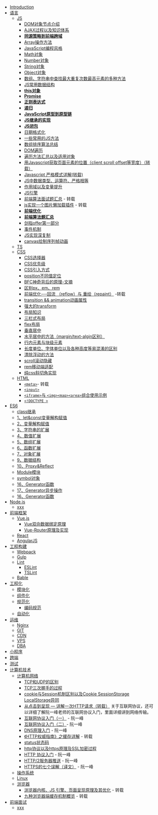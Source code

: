 - [Introduction](README.md)
- <span id='language'>[语言]()</span>
  - [JS](/Language/JS/README.md)
    - [DOM对象节点介绍](/Language/JS/DOM对象节点介绍.md)
    - [AJAX过程以及知识体系](/Language/JS/AJAX使用详细介绍.md)
    - [**同源策略到前端跨域**](/Language/JS/同源策略到前端跨域.md)
    - [Array操作方法](/Language/JS/Array操作方法.md)
    - [JavaScript编程风格](/Language/JS/Javascript编程风格.md)
    - [Math对象](/Language/JS/Math对象.md)
    - [Number对象](/Language/JS/Number对象.md)
    - [String对象](/Language/JS/String对象.md)
    - [Object对象](/Language/JS/Object对象.md)
    - [数组、字符串中查找最大重复次数最高元素的多种方法](/Language/JS/数组、字符串中最大、重复元素查找.md)
    - [JS常用数据结构](/Language/JS/data-structure.md)
    - [**this对象**](/Language/JS/this对象.md)
    - [**Promise**](/Language/JS/Promise.md)
    - [**正则表达式**](/Language/JS/正则表达式.md)
    - [**递归**](/Language/JS/递归.md)
    - [**JavaScript原型到原型链**](/Language/JS/js从原型到原型链.md)
    - [**JS继承的实现**](/Language/JS/继承.md)
    - [**JS闭包**](/Language/JS/闭包.md)
    - [日期格式化](/Language/JS/日期格式化.md)
    - [一些常用的JS方法](/Language/JS/一些常用的JS方法.md)
    - [数组排序算法总结](/Language/JS/数组排序算法.md)
    - [DOM遍历](/Language/JS/DOM遍历.md)
    - [遍历方法汇总以及适用对象](/Language/JS/遍历.md)
    - [用Javascript获取页面元素的位置（client scroll offset等宽度）（转载）](http://www.ruanyifeng.com/blog/2009/09/find_element_s_position_using_javascript.html)
    - [Javascript 严格模式详解(转载)](http://www.zyy1217.com/2017/04/20/Javascript%20%E4%B8%A5%E6%A0%BC%E6%A8%A1%E5%BC%8F%E8%AF%A6%E8%A7%A3/)
    - [JS中数据类型、运算符、严格相等](/Language/JS/运算符.md)
    - [作用域以及变量提升](/Language/JS/作用域与变量提升.md)
    - [JS引擎](/Language/JS/JS引擎.md)
    - [前端算法面试题汇总](http://www.zyy1217.com/2017/04/26/%E5%89%8D%E7%AB%AF%E7%AE%97%E6%B3%95%E9%9D%A2%E8%AF%95%E9%A2%98%E6%B1%87%E6%80%BB/) - 转载
    - [js实现一个图片懒加载插件](http://www.zyy1217.com/2017/03/20/js%E5%AE%9E%E7%8E%B0%E4%B8%80%E4%B8%AA%E5%9B%BE%E7%89%87%E6%87%92%E5%8A%A0%E8%BD%BD%E6%8F%92%E4%BB%B6/) - 转载
    - [**前端优化**](/Language/JS/前端优化.md)
    - [**前端算法题汇总**](/Language/JS/前端算法题汇总.md)
    - [剑指offer第一部分](/Language/JS/剑指offer-1.md)
    - [事件机制](/Language/JS/事件机制.md)
    - [JS实现深复制](/Language/JS/JS-deep-clone.md)
    - [canvas绘制序列帧动画](/Language/JS/canvas绘制序列帧.md)
  - [TS](/Language/TS/README.md)  
  - [CSS](/Language/CSS/README.md)
    - [CSS选择器](/Language/CSS/图解CSS3/CSS3-selcetor/README.md)
    - [CSS优先级](/Language/CSS/CSS优先级和引入方式.md)
    - [CSS引入方式](/Language/CSS/CSS优先级和引入方式.md)
    - [position不同值定位](/Language/CSS/position.md)
    - [BFC神奇背后的原理-文摘](/Language/CSS/BFC神奇背后的原理-文摘.md)
    - [区别px、em、rem](https://segmentfault.com/a/1190000005936910)
    - [前端优化---回流 （reflow）与 重绘（repaint）](https://segmentfault.com/a/1190000002629708) -转载
    - [transition && animation动画属性](/Language/CSS/animation&transition.md)
    - [强大的transform](/Language/CSS/transform.md)
    - [布局知识](/Language/CSS/布局.md)
    - [三栏式布局](/Language/CSS/三栏式布局.md)
    - [flex布局](/Language/CSS/flex布局.md)
    - [垂直居中](/Language/CSS/垂直居中.md)
    - [水平居中的方法（margin/text-algin区别）](/Language/CSS/水平居中.md)
    - [行内元素与块级元素](/Language/CSS/CSS元素属性易混淆点.md)
    - [长度单位、字体单位以及各种高度等易混淆的区别](/Language/CSS/长度单位、字体单位、各种高度等易混淆属性.md)
    - [清除浮动的方法](/Language/CSS/清除浮动.md)
    - [scroll滚动隐藏](/Language/CSS/滚动隐藏.md)
    - [rem移动端适配](/Language/CSS/移动端适配.md)
    - [纯css斜切角实现](/Language/CSS/斜切角实现.md)
  - [HTML](/Language/HTML/README.md)
    - [`<meta>`](https://segmentfault.com/a/1190000004279791)- 转载
    - [`<input>`](/Language/HTML/input.md)
    - [`<iframe>`与 `<img><map><area>`组合使用示例](/Language/HTML/iframe与img、map、area标签配合使用.md)
    - [`<!DOCTYPE >`](/Language/HTML/doctype.md)
- <span id="es6">[ES6](/ES6/README.md)</span>
  - [class继承](/ES6/19、class继承.md)
  - [1、let&const变量解构赋值](/ES6/1、let&const变量解构赋值.md)
  - [2、变量解构赋值](/ES6/2、变量解构赋值.md)
  - [3、字符串的扩展](/ES6/3、字符串的扩展.md)
  - [4、数值扩展](/ES6/4、数值扩展.md)
  - [5、数组扩展](/ES6/5、数组扩展.md)
  - [6、函数扩展](/ES6/6、函数扩展.md)
  - [7、对象扩展](/ES6/7、对象扩展.md)
  - [9、数据结构](/ES6/9、数据结构.md)
  - [10、Proxy&Reflect](/ES6/12、Proxy%26Reflect.md)
  - [Module模块](/ES6/22、Module.md)
  - [symbol对象](/ES6/symbol.md)
  - [16、Generator函数](/ES6/16、Generator函数.md)
  - [17、Generator异步操作](/ES6/17、Generator异步操作.md)
  - [16、Generator函数](/ES6/18、async异步函数.md)
- <span id='nodejs'>[Node.js](/Node.js/README.md)</span>
  - [xxx]()
- <span id='frame'>[前端框架](/Frame/README.md)</span>
  - [Vue.js](Frame/Vue/README.md)
    - [Vue双向数据绑定原理](Frame/Vue/data-bind.md)
    - [Vue-Router原理及实现](Frame/Vue/vue-router.md)
  - [React](Frame/React/README.md)
  - [AngularJS](Frame/AngularJs/README.md)
- <span id='constructPrj'>[工程构建](/PrjConstruct/README.md)</span>
  - [Webpack](/PrjConstruct/Webpack/README.md)
  - [Gulp](/PrjConstruct/Gulp/README.md)
  - [Lint](/PrjConstruct/Lint/README.md)
    - [ESLint](/PrjConstruct/Lint/ESLint.md)
    - [TSLint](/PrjConstruct/Lint/TSLint.md)
  - [Bable](/PrjConstruct/Bable/README.md)
- <span id='Engineering'>[工程化](/Engineering/README.md)</span>
  - [模块化]()
  - [组件化]()
  - [规范化](/Engineering/Normalize/README.md)
    - [编码规范]()
  - [自动化]()
- <span id='opManage'>[运维](/OpManage/README.md)</span>
  - [Nginx](/OpManage/Nginx/README.md)
  - [GIT](/OpManage/GIT/README.md)
  - [CDN](/OpManage/CDN/README.md)
  - [VPS](/OpManage/VPS/README.md)
  - [DBA](/OpManage/DBA/README.md)
- <span id='applets'>[小程序](/Applets/README.md)</span>
- <span id='crossEnd'>[跨端](/CrossEnd/README.md)</span>
- <span id='test'>[测试](/Test/README.md)</span>
- <span id='computer'>[计算机技术](/Computer/README.md)</span>
  - [计算机网络](/Computer/Network/README.md)
    - [TCP和UDP的区别](/Computer/Network/TCP和UDP.md)
    - [TCP三次握手的过程](/Computer/Network/TCP三次握手与四次分手.md)
    - [cookie与Session机制区别以及Cookie SessionStorage LocalStorage异同](/Computer/Network/cookie与Session的区别.md)
    - [从点击到呈现 — 详解一次HTTP请求（转载）](http://www.zyy1217.com/2017/03/01/%E4%BB%8E%E7%82%B9%E5%87%BB%E5%88%B0%E5%91%88%E7%8E%B0%20%E2%80%94%20%E8%AF%A6%E8%A7%A3%E4%B8%80%E6%AC%A1HTTP%E8%AF%B7%E6%B1%82/)
  关于互联网协议，还可以详细了解阮一峰老师的互联网协议入门，里面详细讲到网络传输。
    - [互联网协议入门（一）](http://www.ruanyifeng.com/blog/2012/05/internet_protocol_suite_part_i.html) - 阮一峰
    - [互联网协议入门（二）](http://www.ruanyifeng.com/blog/2012/06/internet_protocol_suite_part_ii.html)- 阮一峰
    - [DNS原理入门](http://www.ruanyifeng.com/blog/2016/06/dns.html) - 阮一峰 
    - [《HTTP权威指南》之缓存详解](http://www.zyy1217.com/2017/05/14/Computer/Network%E7%BC%93%E5%AD%98%E8%AF%A6%E8%A7%A3/) - 转载
    - [status状态码](/Computer/Network/status状态码.md) 
    - [http协议以及https原理及SSL加密过程](/Computer/Network/Computer/Network--https.md)
    - [HTTP 协议入门](http://www.ruanyifeng.com/blog/2016/08/Computer/Network.html) - 阮一峰
    - [HTTP/2服务器推送](http://www.ruanyifeng.com/blog/2018/03/Computer/Network2_server_push.html) - 阮一峰
    - [HTTPS的七个误解（译文）](http://www.ruanyifeng.com/blog/2011/02/seven_myths_about_https.html) - 阮一峰
  - [操作系统](/Computer/OpSystem/README.md)
  - [Linux](/Computer/Linux/README.md)
  - [浏览器](/Computer/Browser/README.md)
    - [浏览器内核、JS 引擎、页面呈现原理及其优化](https://www.zybuluo.com/yangfch3/note/671516) - 转载
    - [九种浏览器端缓存机制概览](http://www.zyy1217.com/2017/05/13/%E6%B5%8F%E8%A7%88%E5%99%A8%E7%AB%AF%E7%BC%93%E5%AD%98%E6%9C%BA%E5%88%B6/) - 转载
- <span id='interview'>[前端面试](/Interview/README.md)</span>
  - [xxx]()








































































